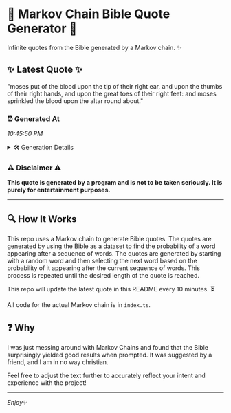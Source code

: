 # 📖 Markov Chain Bible Quote Generator 📖

Infinite quotes from the Bible generated by a Markov chain. ✨

## ✨ Latest Quote ✨
"moses put of the blood upon the tip of their right ear, and upon the thumbs of their right hands, and upon the great toes of their right feet: and moses sprinkled the blood upon the altar round about."

### ⏰ Generated At
*10:45:50 PM*

<details>
    <summary>🛠️ Generation Details</summary>
    <p>
        <strong>🌱 Seed:</strong> moses<br>
        <strong>🔄 Iterations:</strong> 38<br>
        <strong>📜 Context History:</strong><br>[ moses ]: put<br>[ moses, put ]: of<br>[ moses, put, of ]: the<br>[ moses, put, of, the ]: blood<br>[ moses, put, of, the, blood ]: upon<br>[ moses, put, of, the, blood, upon ]: the<br>[ put, of, the, blood, upon, the ]: tip<br>[ of, the, blood, upon, the, tip ]: of<br>[ the, blood, upon, the, tip, of ]: their<br>[ blood, upon, the, tip, of, their ]: right<br>[ upon, the, tip, of, their, right ]: ear,<br>[ the, tip, of, their, right, ear, ]: and<br>[ tip, of, their, right, ear,, and ]: upon<br>[ of, their, right, ear,, and, upon ]: the<br>[ their, right, ear,, and, upon, the ]: thumbs<br>[ right, ear,, and, upon, the, thumbs ]: of<br>[ ear,, and, upon, the, thumbs, of ]: their<br>[ and, upon, the, thumbs, of, their ]: right<br>[ upon, the, thumbs, of, their, right ]: hands,<br>[ the, thumbs, of, their, right, hands, ]: and<br>[ thumbs, of, their, right, hands,, and ]: upon<br>[ of, their, right, hands,, and, upon ]: the<br>[ their, right, hands,, and, upon, the ]: great<br>[ right, hands,, and, upon, the, great ]: toes<br>[ hands,, and, upon, the, great, toes ]: of<br>[ and, upon, the, great, toes, of ]: their<br>[ upon, the, great, toes, of, their ]: right<br>[ the, great, toes, of, their, right ]: feet:<br>[ great, toes, of, their, right, feet: ]: and<br>[ toes, of, their, right, feet:, and ]: moses<br>[ of, their, right, feet:, and, moses ]: sprinkled<br>[ their, right, feet:, and, moses, sprinkled ]: the<br>[ right, feet:, and, moses, sprinkled, the ]: blood<br>[ feet:, and, moses, sprinkled, the, blood ]: upon<br>[ and, moses, sprinkled, the, blood, upon ]: the<br>[ moses, sprinkled, the, blood, upon, the ]: altar<br>[ sprinkled, the, blood, upon, the, altar ]: round<br>[ the, blood, upon, the, altar, round ]: about.<br>
    </p>
</details>

### ⚠️ Disclaimer ⚠️
**This quote is generated by a program and is not to be taken seriously. It is purely for entertainment purposes.**

---

## 🔍 How It Works

This repo uses a Markov chain to generate Bible quotes. The quotes are generated by using the Bible as a dataset to find the probability of a word appearing after a sequence of words. The quotes are generated by starting with a random word and then selecting the next word based on the probability of it appearing after the current sequence of words. This process is repeated until the desired length of the quote is reached.

This repo will update the latest quote in this README every 10 minutes. ⏳

All code for the actual Markov chain is in `index.ts`.

## ❓ Why

I was just messing around with Markov Chains and found that the Bible surprisingly yielded good results when prompted. 
It was suggested by a friend, and I am in no way christian.

Feel free to adjust the text further to accurately reflect your intent and experience with the project!

---

*Enjoy*✨
